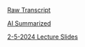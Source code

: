 [Raw Transcript](https://github.com/MCBasterSheet/MCBasterSheet/blob/main/MCB150/pages/AI%20Summarized%202-5-2024.md)


[AI Summarized](https://github.com/MCBasterSheet/MCBasterSheet/blob/main/MCB150/pages/AI%20Summarized%202-5-2024.md)

[2-5-2024 Lecture Slides](https://github.com/MCBasterSheet/MCBasterSheet/blob/main/MCB150/pages/lecture_09_full.pdf)
